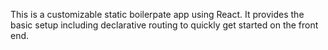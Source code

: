 
This is a customizable static boilerpate app using React. It provides the basic setup including declarative routing to quickly get started on the front end.
